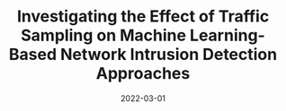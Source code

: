 ---
title: "Investigating the Effect of Traffic Sampling on Machine Learning-Based Network Intrusion Detection Approaches"
collection: publications
permalink: /publication/2022-01-01-Investigating-the-Effect-of-Traffic-Sampling-on-Machine-Learning-Based-Network-Intrusion-Detection-Approaches
date: 2022-03-01
venue: 'IEEE Access'
link: 'https://doi.org/10.1109/ACCESS.2021.3137318'
citation: ' Jumabek Alikhanov,  Rhongho Jang,  Mohammed Abuhamad,  David Mohaisen,  Daehun Nyang,  Youngtae Noh, &quot;Investigating the Effect of Traffic Sampling on Machine Learning-Based Network Intrusion Detection Approaches.&quot; IEEE Access, 2022.'
---